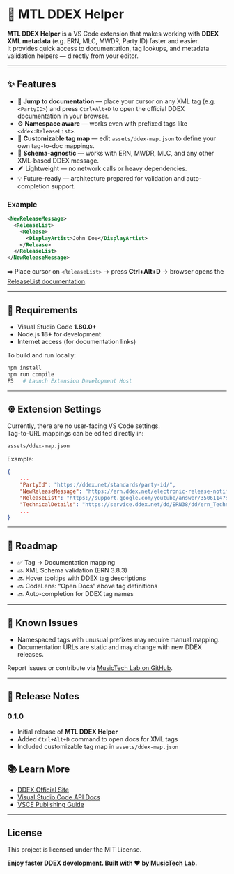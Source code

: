 # 🎵 MTL DDEX Helper

**MTL DDEX Helper** is a VS Code extension that makes working with **DDEX XML metadata** (e.g. ERN, MLC, MWDR, Party ID) faster and easier.  
It provides quick access to documentation, tag lookups, and metadata validation helpers — directly from your editor.

---

## ✨ Features

- 🔗 **Jump to documentation** — place your cursor on any XML tag (e.g. `<PartyID>`) and press `Ctrl+Alt+D` to open the official DDEX documentation in your browser.  
- ⚙️ **Namespace aware** — works even with prefixed tags like `<ddex:ReleaseList>`.  
- 📁 **Customizable tag map** — edit `assets/ddex-map.json` to define your own tag-to-doc mappings.  
- 🧠 **Schema-agnostic** — works with ERN, MWDR, MLC, and any other XML-based DDEX message.  
- 🪶 Lightweight — no network calls or heavy dependencies.  
- 💡 Future-ready — architecture prepared for validation and auto-completion support.

### Example

```xml
<NewReleaseMessage>
  <ReleaseList>
    <Release>
      <DisplayArtist>John Doe</DisplayArtist>
    </Release>
  </ReleaseList>
</NewReleaseMessage>
```

➡️ Place cursor on `<ReleaseList>` → press **Ctrl+Alt+D** → browser opens the [ReleaseList documentation](https://support.google.com/youtube/answer/3506114?sjid=9804191667439814450-EU).

---

## 🧩 Requirements

- Visual Studio Code **1.80.0+**
- Node.js **18+** for development
- Internet access (for documentation links)

To build and run locally:
```bash
npm install
npm run compile
F5   # Launch Extension Development Host
```

---

## ⚙️ Extension Settings

Currently, there are no user-facing VS Code settings.  
Tag-to-URL mappings can be edited directly in:

```
assets/ddex-map.json
```

Example:
```json
{
    ...
    "PartyId": "https://ddex.net/standards/party-id/",
    "NewReleaseMessage": "https://ern.ddex.net/electronic-release-notification-message-suite-part-1-definitions-of-messages/6-message-definition/6.2-structure-of-the-newreleasemessage/",
    "ReleaseList": "https://support.google.com/youtube/answer/3506114?sjid=9804191667439814450-EU",
    "TechnicalDetails": "https://service.ddex.net/dd/ERN38/dd/ern_TechnicalTextDetails.html"
    ...
}
```

---

## 🧱 Roadmap

- ✅ Tag → Documentation mapping  
- 🔜 XML Schema validation (ERN 3.8.3)  
- 🔜 Hover tooltips with DDEX tag descriptions  
- 🔜 CodeLens: “Open Docs” above tag definitions  
- 🔜 Auto-completion for DDEX tag names

---

## 🐞 Known Issues

- Namespaced tags with unusual prefixes may require manual mapping.
- Documentation URLs are static and may change with new DDEX releases.

Report issues or contribute via [MusicTech Lab on GitHub](https://github.com/musictechlab/mtl-ddex-vscode-helper).

---

## 🧾 Release Notes

### 0.1.0

- Initial release of **MTL DDEX Helper**  
- Added `Ctrl+Alt+D` command to open docs for XML tags  
- Included customizable tag map in `assets/ddex-map.json`

## 📚 Learn More

- [DDEX Official Site](https://ddex.net)
- [Visual Studio Code API Docs](https://code.visualstudio.com/api)
- [VSCE Publishing Guide](https://code.visualstudio.com/api/working-with-extensions/publishing-extension)

---

## License

This project is licensed under the MIT License.

**Enjoy faster DDEX development. Built with ❤️ by [MusicTech Lab](https://musictechlab.io).**